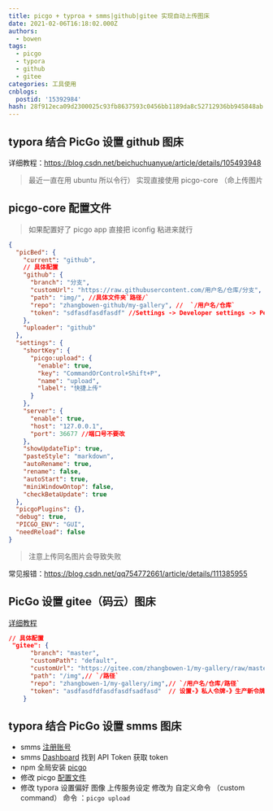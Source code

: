 ```yaml
---
title: picgo + typroa + smms|github|gitee 实现自动上传图床
date: 2021-02-06T16:18:02.000Z
authors:
  - bowen
tags:
  - picgo
  - typora
  - github
  - gitee
categories: 工具使用
cnblogs:
  postid: '15392984'
hash: 28f912eca09d2300025c93fb8637593c0456bb1189da8c52712936bb945848ab
---
```


## typora 结合 PicGo 设置 github 图床

详细教程：<https://blog.csdn.net/beichuchuanyue/article/details/105493948>

> 最近一直在用 ubuntu 所以令行） 实现直接使用 picgo-core （命上传图片

## picgo-core 配置文件

> 如果配置好了 picgo app 直接把 iconfig 粘进来就行

```json
{
  "picBed": {
    "current": "github",
    // 具体配置
    "github": {
      "branch": "分支",
      "customUrl": "https://raw.githubusercontent.com/用户名/仓库/分支",
      "path": "img/", //具体文件夹`路径/`
      "repo": "zhangbowen-github/my-gallery", //  `/用户名/仓库`
      "token": "sdfasdfasdfasdf" //Settings -> Developer settings -> Personal access tokens->创建 全选
    },
    "uploader": "github"
  },
  "settings": {
    "shortKey": {
      "picgo:upload": {
        "enable": true,
        "key": "CommandOrControl+Shift+P",
        "name": "upload",
        "label": "快捷上传"
      }
    },
    "server": {
      "enable": true,
      "host": "127.0.0.1",
      "port": 36677 //端口号不要改
    },
    "showUpdateTip": true,
    "pasteStyle": "markdown",
    "autoRename": true,
    "rename": false,
    "autoStart": true,
    "miniWindowOntop": false,
    "checkBetaUpdate": true
  },
  "picgoPlugins": {},
  "debug": true,
  "PICGO_ENV": "GUI",
  "needReload": false
}
```

> 注意上传同名图片会导致失败

常见报错：<https://blog.csdn.net/qq754772661/article/details/111385955>

##

## PicGo 设置 gitee（码云）图床

[详细教程](https://blog.csdn.net/qq_39564555/article/details/105080209)

```json
// 具体配置
 "gitee": {
      "branch": "master",
      "customPath": "default",
      "customUrl": "https://gitee.com/zhangbowen-1/my-gallery/raw/master",
      "path": "/img",// `/路径`
      "repo": "zhangbowen-1/my-gallery/img",// `/用户名/仓库/路径`
      "token": "asdfasdfdfasdfasdfsadfasd"  // 设置-》私人令牌-》生产新令牌
    }
```

## typora 结合 PicGo 设置 smms 图床

- smms [注册账号](https://sm.ms/register)
- smms [Dashboard](https://sm.ms/home/) 找到 API Token  获取 token
- npm 全局安装 [picgo](https://picgo.github.io/PicGo-Core-Doc/zh/guide/getting-started.html#%E5%85%A8%E5%B1%80%E5%AE%89%E8%A3%85)
- 修改 picgo [配置文件](https://picgo.github.io/PicGo-Core-Doc/zh/guide/config.html#%E8%87%AA%E5%8A%A8%E7%94%9F%E6%88%90)
- 修改 typora 设置偏好 图像 上传服务设定  修改为 自定义命令 （custom command）  命令 ：`picgo upload`
